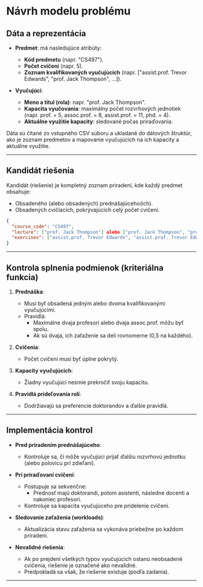 # Návrh modelu problému

## Dáta a reprezentácia

- **Predmet**: má nasledujúce atribúty:
  - **Kód predmetu** (napr. "CS497").
  - **Počet cvičení** (napr. 5).
  - **Zoznam kvalifikovaných vyučujúcich** (napr. ["assist.prof. Trevor Edwards", "prof. Jack Thompson", ...]).

- **Vyučujúci**:
  - **Meno a titul (rola)**: napr. "prof. Jack Thompson".
  - **Kapacita vyučovania**: maximálny počet rozvrhových jednotiek (napr. prof. = 5, assoc.prof. = 8, assist.prof. = 11, phd. = 4).
  - **Aktuálne využitie kapacity**: sledované počas priraďovania.

Dáta sú čítané zo vstupného CSV súboru a ukladané do dátových štruktúr, ako je zoznam predmetov a mapovanie vyučujúcich na ich kapacity a aktuálne využitie.

---

## Kandidát riešenia

Kandidát (riešenie) je kompletný zoznam priradení, kde každý predmet obsahuje:
- Obsadeného (alebo obsadených) prednášajúceho(ich).
- Obsadených cvičiacich, pokrývajúcich celý počet cvičení.

```json
{
  "course_code": "CS497",
  "lecture": ["prof. Jack Thompson"] alebo ["prof. Jack Thompson", "prof. John Smith"],
  "exercises": ["assist.prof. Trevor Edwards", "assist.prof. Trevor Edwards", "Veronica Hill", ...]
}
```
---

## Kontrola splnenia podmienok (kriteriálna funkcia)

1. **Prednáška**:
   - Musí byť obsadená jedným alebo dvoma kvalifikovanými vyučujúcimi.
   - Pravidlá:
     - Maximálne dvaja profesori alebo dvaja assoc.prof. môžu byť spolu.
     - Ak sú dvaja, ich zaťaženie sa delí rovnomerne (0,5 na každého).

2. **Cvičenia**:
   - Počet cvičení musí byť úplne pokrytý.

3. **Kapacity vyučujúcich**:
   - Žiadny vyučujúci nesmie prekročiť svoju kapacitu.

4. **Pravidlá prideľovania rolí**:
   - Dodržiavajú sa preferencie doktorandov a ďalšie pravidlá.

---

## Implementácia kontrol

- **Pred priradením prednášajúceho**:
  - Kontroluje sa, či môže vyučujúci prijať ďalšiu rozvrhovú jednotku (alebo polovicu pri zdieľaní).

- **Pri priraďovaní cvičení**:
  - Postupuje sa sekvenčne:
    - Prednosť majú doktorandi, potom asistenti, následne docenti a nakoniec profesori.
  - Kontroluje sa kapacita vyučujúceho pre pridelenie cvičení.

- **Sledovanie zaťaženia (workloads)**:
  - Aktualizácia stavu zaťaženia sa vykonáva priebežne po každom priradení.

- **Nevalidné riešenia**:
  - Ak po prejdení všetkých typov vyučujúcich ostanú neobsadené cvičenia, riešenie je označené ako nevalidné.
  - Predpokladá sa však, že riešenie existuje (podľa zadania).

---
